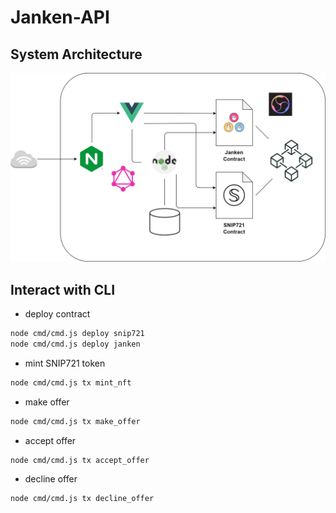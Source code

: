 # Janken-API

## System Architecture
<p align="center">
  <img src="./architechture.png" width="600">
</p>

## Interact with CLI
- deploy contract
```sh
node cmd/cmd.js deploy snip721
node cmd/cmd.js deploy janken
```

- mint SNIP721 token
```sh
node cmd/cmd.js tx mint_nft
```

- make offer
```sh
node cmd/cmd.js tx make_offer
```

- accept offer
```sh
node cmd/cmd.js tx accept_offer
```

- decline offer
```sh
node cmd/cmd.js tx decline_offer
```
